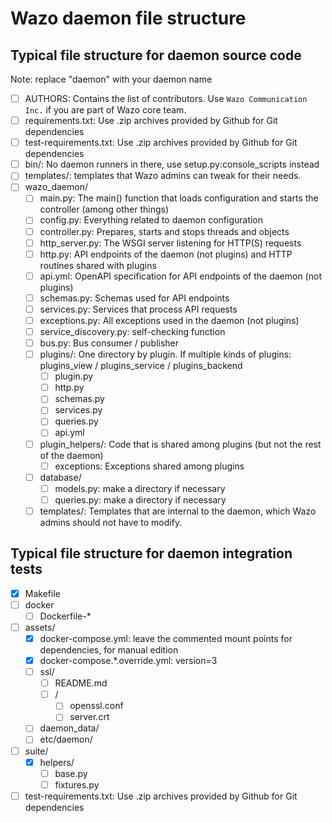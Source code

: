 # Wazo daemon file structure

## Typical file structure for daemon source code

Note: replace "daemon" with your daemon name

- [ ] AUTHORS: Contains the list of contributors. Use `Wazo Communication Inc.` if you are part of Wazo core team.
- [ ] requirements.txt: Use .zip archives provided by Github for Git dependencies
- [ ] test-requirements.txt: Use .zip archives provided by Github for Git dependencies
- [ ] bin/: No daemon runners in there, use setup.py:console_scripts instead
- [ ] templates/: templates that Wazo admins can tweak for their needs.
- [ ] wazo_daemon/
  - [ ] main.py: The main() function that loads configuration and starts the controller (among other things)
  - [ ] config.py: Everything related to daemon configuration
  - [ ] controller.py: Prepares, starts and stops threads and objects
  - [ ] http_server.py: The WSGI server listening for HTTP(S) requests
  - [ ] http.py: API endpoints of the daemon (not plugins) and HTTP routines shared with plugins
  - [ ] api.yml: OpenAPI specification for API endpoints of the daemon (not plugins)
  - [ ] schemas.py: Schemas used for API endpoints
  - [ ] services.py: Services that process API requests
  - [ ] exceptions.py: All exceptions used in the daemon (not plugins)
  - [ ] service_discovery.py: self-checking function
  - [ ] bus.py: Bus consumer / publisher
  - [ ] plugins/: One directory by plugin. If multiple kinds of plugins: plugins_view / plugins_service / plugins_backend
    - [ ] plugin.py
    - [ ] http.py
    - [ ] schemas.py
    - [ ] services.py
    - [ ] queries.py
    - [ ] api.yml
  - [ ] plugin_helpers/: Code that is shared among plugins (but not the rest of the daemon)
    - [ ] exceptions: Exceptions shared among plugins
  - [ ] database/
    - [ ] models.py: make a directory if necessary
    - [ ] queries.py: make a directory if necessary
  - [ ] templates/: Templates that are internal to the daemon, which Wazo admins should not have to modify.

## Typical file structure for daemon integration tests

- [X] Makefile
- [ ] docker
  - [ ] Dockerfile-*
- [ ] assets/
  - [X] docker-compose.yml: leave the commented mount points for dependencies, for manual edition
  - [X] docker-compose.*.override.yml: version=3
  - [ ] ssl/
    - [ ] README.md
    - [ ] <daemon>/
      - [ ] openssl.conf
      - [ ] server.crt
  - [ ] daemon_data/
  - [ ] etc/daemon/
- [ ] suite/
  - [X] helpers/
    - [ ] base.py
    - [ ] fixtures.py
- [ ] test-requirements.txt: Use .zip archives provided by Github for Git dependencies
